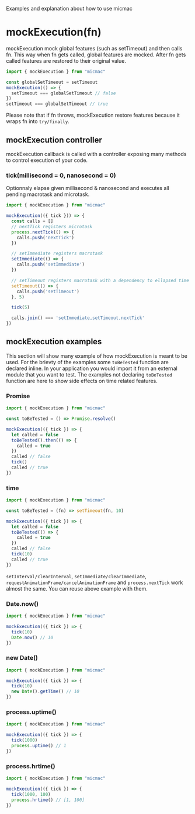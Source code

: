 Examples and explanation about how to use micmac

# mockExecution(fn)

mockExecution mock global features (such as setTimeout) and then calls fn. This way when fn gets
called, global features are mocked. After fn gets called features are restored to their original
value.

```javascript
import { mockExecution } from "micmac"

const globalSetTimeout = setTimeout
mockExecution(() => {
  setTimeout === globalSetTimeout // false
})
setTimeout === globalSetTimeout // true
```

Please note that if fn throws, mockExecution restore features because it wraps fn into
`try/finally`.

## mockExecution controller

mockExecution callback is called with a controller exposing many methods to control execution of your code.

### tick(millisecond = 0, nanosecond = 0)

Optionnaly elapse given millisecond & nanosecond and executes all pending macrotask and microtask.

```javascript
import { mockExecution } from "micmac"

mockExecution(({ tick })) => {
  const calls = []
  // nextTick registers microtask
  process.nextTick(() => {
    calls.push('nextTick')
  })

  // setImmediate registers macrotask
  setImmediate(() => {
    calls.push('setImmediate')
  })

  // setTimeout registers macrotask with a dependency to ellapsed time
  setTimeout(() => {
    calls.push('setTimeout')
  }, 5)

  tick(5)

  calls.join() === 'setImmediate,setTimeout,nextTick'
})
```

## mockExecution examples

This section will show many example of how mockExecution is meant to be used. For the brievty of the
examples some `toBeTested` function are declared inline. In your application you would import it
from an external module that you want to test. The examples not declaring `toBeTested` function are
here to show side effects on time related features.

### Promise

```javascript
import { mockExecution } from "micmac"

const toBeTested = () => Promise.resolve()

mockExecution(({ tick }) => {
  let called = false
  toBeTested().then(() => {
    called = true
  })
  called // false
  tick()
  called // true
})
```

### time

```javascript
import { mockExecution } from "micmac"

const toBeTested = (fn) => setTimeout(fn, 10)

mockExecution(({ tick }) => {
  let called = false
  toBeTested(() => {
    called = true
  })
  called // false
  tick(10)
  called // true
})
```

`setInterval/clearInterval`, `setImmediate/clearImmediate`,
`requestAnimationFrame/cancelAnimationFrame` and `process.nextTick` work almost the same. You can
reuse above example with them.

### Date.now()

```javascript
import { mockExecution } from "micmac"

mockExecution(({ tick }) => {
  tick(10)
  Date.now() // 10
})
```

### new Date()

```javascript
import { mockExecution } from "micmac"

mockExecution(({ tick }) => {
  tick(10)
  new Date().getTime() // 10
})
```

### process.uptime()

```javascript
import { mockExecution } from "micmac"

mockExecution(({ tick }) => {
  tick(1000)
  process.uptime() // 1
})
```

### process.hrtime()

```javascript
import { mockExecution } from "micmac"

mockExecution(({ tick }) => {
  tick(1000, 100)
  process.hrtime() // [1, 100]
})
```
